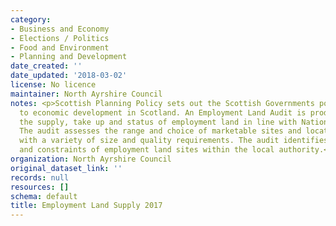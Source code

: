 ```yaml
---
category:
- Business and Economy
- Elections / Politics
- Food and Environment
- Planning and Development
date_created: ''
date_updated: '2018-03-02'
license: No licence
maintainer: North Ayrshire Council
notes: <p>Scottish Planning Policy sets out the Scottish Governments policies in relation
  to economic development in Scotland. An Employment Land Audit is produced to monitor
  the supply, take up and status of employment land in line with National Guidance.
  The audit assesses the range and choice of marketable sites and locations for businesses
  with a variety of size and quality requirements. The audit identifies the availability
  and constraints of employment land sites within the local authority.</p>
organization: North Ayrshire Council
original_dataset_link: ''
records: null
resources: []
schema: default
title: Employment Land Supply 2017
---
```

